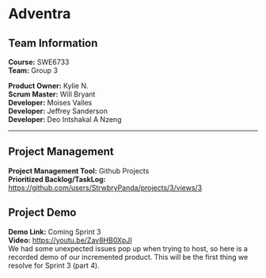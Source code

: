 # Adventra

## Team Information


**Course:** SWE6733  
**Team:** Group 3

**Product Owner:** Kylie N.  
**Scrum Master:** Will Bryant  
**Developer:** Moises Valles  
**Developer:** Jeffrey Sanderson  
**Developer:** Deo Intshakal A Nzeng  


---
## Project Management

**Project Management Tool:** Github Projects  
**Prioritized Backlog/TaskLog:** https://github.com/users/StrwbryPanda/projects/3/views/3

## Project Demo
**Demo Link:** Coming Sprint 3  
**Video:** https://youtu.be/Zav8HB0XpJI  
We had some unexpected issues pop up when trying to host, so here is a recorded demo of our incremented product. This will be the first thing we resolve for Sprint 3 (part 4). 
